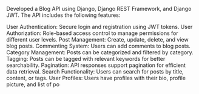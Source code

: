 Developed a Blog API using Django, Django REST Framework, and Django JWT. The API includes the following features:

User Authentication: Secure login and registration using JWT tokens.
User Authorization: Role-based access control to manage permissions for different user levels.
Post Management: Create, update, delete, and view blog posts.
Commenting System: Users can add comments to blog posts.
Category Management: Posts can be categorized and filtered by category.
Tagging: Posts can be tagged with relevant keywords for better searchability.
Pagination: API responses support pagination for efficient data retrieval.
Search Functionality: Users can search for posts by title, content, or tags.
User Profiles: Users have profiles with their bio, profile picture, and list of po
